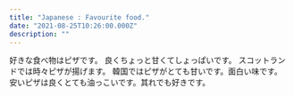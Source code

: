 ```yaml
---
title: "Japanese : Favourite food."
date: "2021-08-25T10:26:00.000Z"
description: ""
---
```


好きな食べ物はピザです。
良くちょっと甘くてしょっぱいです。
スコットランドでは時々ピザが揚げます。
韓国ではピザがとても甘いです。面白い味です。
安いピザは良くとても油っこいです。其れでも好きです。
